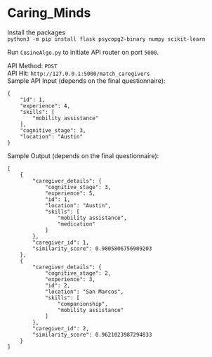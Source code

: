 # Caring_Minds

Install the packages \
`python3 -m pip install flask psycopg2-binary numpy scikit-learn`

Run `CosineAlgo.py` to initiate API router on port `5000`.

API Method: `POST` \
API Hit: `http://127.0.0.1:5000/match_caregivers` \
Sample API Input (depends on the final questionnaire):
```
{
    "id": 1,
    "experience": 4,
    "skills": [
        "mobility assistance"
    ],
    "cognitive_stage": 3,
    "location": "Austin"
}
```

Sample Output (depends on the final questionnaire):
```
[
    {
        "caregiver_details": {
            "cognitive_stage": 3,
            "experience": 5,
            "id": 1,
            "location": "Austin",
            "skills": [
                "mobility assistance",
                "medication"
            ]
        },
        "caregiver_id": 1,
        "similarity_score": 0.9805806756909203
    },
    {
        "caregiver_details": {
            "cognitive_stage": 2,
            "experience": 3,
            "id": 2,
            "location": "San Marcos",
            "skills": [
                "companionship",
                "mobility assistance"
            ]
        },
        "caregiver_id": 2,
        "similarity_score": 0.9621023987294833
    }
]
```
